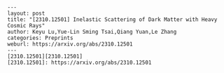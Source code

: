     ---
    layout: post
    title: "[2310.12501] Inelastic Scattering of Dark Matter with Heavy Cosmic Rays"
    author: Keyu Lu,Yue-Lin Sming Tsai,Qiang Yuan,Le Zhang
    categories: Preprints
    weburl: https://arxiv.org/abs/2310.12501
    ---
    [2310.12501][2310.12501]
    [2310.12501]: https://arxiv.org/abs/2310.12501
